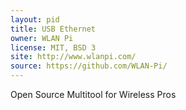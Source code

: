 ```yaml
---
layout: pid
title: USB Ethernet
owner: WLAN Pi
license: MIT, BSD 3
site: http://www.wlanpi.com/
source: https://github.com/WLAN-Pi/
---
```

Open Source Multitool for Wireless Pros
